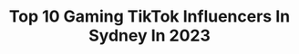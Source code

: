 ---
title: Top 10 Gaming TikTok Influencers In Sydney In 2023
description: >-
  Find top gaming TikTok influencers in Sydney in 2023. Most popular hashtags: #fyp #australia #gaming #sydney.
platform: TikTok
hits: 6
text_top: Analyze the top-rated TikTok influencers on inBeat.
text_bottom: Our platform aggregates 6 TikTok influencers like this in Sydney, Australia for you to collaborate.
profiles:
  - username: "jasmine_walia_"
    fullname: >-
      jass_walia
    bio: >-
      yamunanagar to sydney
    location: "Australia"
    followers: 7983
    engagement: 1045
    commentsToLikes: 0.000000
    id: ckb9s6c5op4gp0j23oo7jqjk5
    verified: false
    hashtags: "#tiktoksydney, #sydney, #internationalstudent, #adelaide"
  - username: "stephhodges1994"
    fullname: >-
      Steph Hodges
    bio: >-
      Wife & Mum of 2 boys! 👨‍👩‍👦‍👦 2 dogs 🐶🐕 Sydney, Australia 🇦🇺
    location: "Australia"
    followers: 12000
    engagement: 1040
    commentsToLikes: 0.017700
    id: cka0p1gbn692d0i7868891c0n
    verified: false
    hashtags: "#funny, #trending, #fyp, #love"
  - username: "kayywuerf"
    fullname: >-
      Kaymie Wuerfel
    bio: >-
      American in Syd🇦🇺 IG💖👆🏻 Collab? kaymie.info@gmail.com
    location: "Australia"
    followers: 135100
    engagement: 1184
    commentsToLikes: 0.022742
    id: cka0haxnz8drw0i78fudcrv75
    verified: true
    hashtags: "#ad, #foryou, #australia, #aussielife"
  - username: "calmettelahoud"
    fullname: >-
      calmettelahoud
    bio: >-
      
    location: "Australia"
    followers: 63500
    engagement: 431
    commentsToLikes: 0.028915
    id: ckb9hcnnc6uxv0j23lpxfgwhe
    verified: false
    hashtags: "#funny, #music, #comedy, #gag"
  - username: "alexrbsn"
    fullname: >-
      Alex the Lion 🦁
    bio: >-
      Parkour Comedy Plant Athlete Syd, Au 👇 Business 👇 lucy@bornbredtalent.com
    location: "Australia"
    followers: 804300
    engagement: 885
    commentsToLikes: 0.007627
    id: ck80ods4yh48j0j789kmgo7k1
    verified: true
    hashtags: "#adventure, #athlete, #ad, #chase"
  - username: "wanderingjenkins"
    fullname: >-
      Wandering Jenkins
    bio: >-
      www.wanderingjenkins.home.blog Travel Blogging Parents-To-Be
    location: "Australia"
    followers: 94400
    engagement: 389
    commentsToLikes: 0.009699
    id: ck8kd34jh40m80j788bn0elvd
    verified: false
    hashtags: "#sunrise, #australia, #newborn, #india"
  - username: "nonstopclm"
    fullname: >-
      nonstopclm
    bio: >-
      Gaming Vibes Thanks for all the support 🥳 Twitch: nonstopclm Go follow my insta
    location: "Australia"
    followers: 5301
    engagement: 1242
    commentsToLikes: 0.052833
    id: ckbr2hllaj84a0j236oc8cugb
    verified: false
    hashtags: "#carxdrift, #forza, #fh, #forzahorizon"
  - username: "lukeerwin23"
    fullname: >-
      lukeerwin23
    bio: >-
      Subscribe to my gaming channel 😜
    location: "Australia"
    followers: 1500000
    engagement: 753
    commentsToLikes: 0.014825
    id: ckbr0wkuzi4880j23huh6blkn
    verified: true
    hashtags: "#cars, #jdmlife"
  - username: "_tacaz_"
    fullname: >-
      TACAZ
    bio: >-
      TACAZ GAMING www.facebook.com/tacazvn PUBG ID 5545342200
    location: "Australia"
    followers: 23800
    engagement: 720
    commentsToLikes: 0.000000
    id: ckb16jwswu2hp0j2325i023p4
    verified: false
    hashtags: "#pubgfan, #tiktokkorea, #pubgpro, #tacaz"
  - username: "williamalexandercraig"
    fullname: >-
      Will Craig
    bio: >-
      I just want to make cool stuff Anything goes (game) availiable for download ⬇️
    location: "Australia"
    followers: 12500
    engagement: 1971
    commentsToLikes: 0.092969
    id: ckaftshpv6rg90i78njqzf6dv
    verified: false
    hashtags: "#indiegamedev, #williamgame, #gamedevelopment, #gamedeveloper"
---